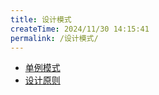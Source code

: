 ```yaml
---
title: 设计模式
createTime: 2024/11/30 14:15:41
permalink: /设计模式/
---
```


- [单例模式](./单例模式/index.md)
- [设计原则](./设计原则/index.md)
